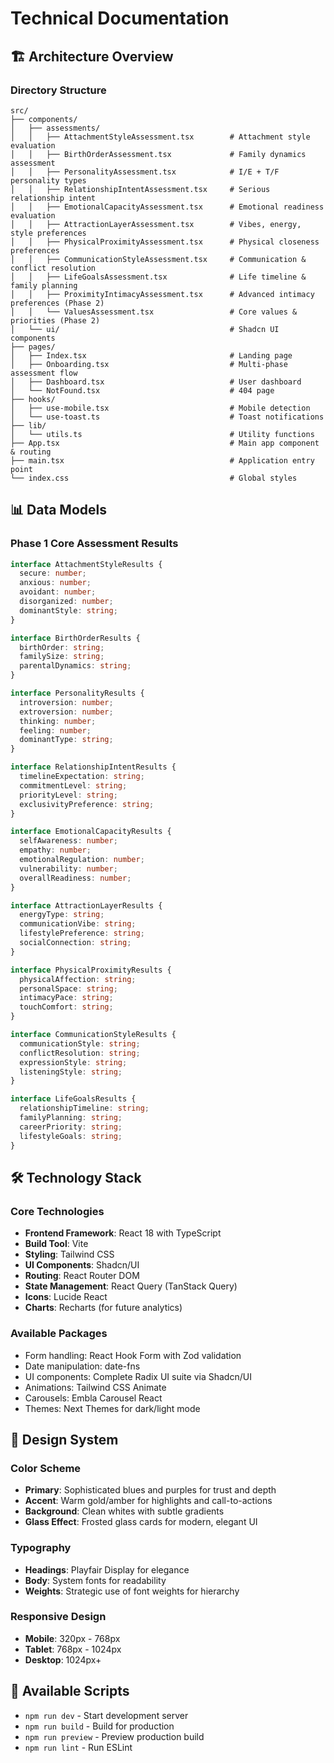
# Technical Documentation

## 🏗️ Architecture Overview

### Directory Structure

```
src/
├── components/
│   ├── assessments/
│   │   ├── AttachmentStyleAssessment.tsx        # Attachment style evaluation
│   │   ├── BirthOrderAssessment.tsx             # Family dynamics assessment  
│   │   ├── PersonalityAssessment.tsx            # I/E + T/F personality types
│   │   ├── RelationshipIntentAssessment.tsx     # Serious relationship intent
│   │   ├── EmotionalCapacityAssessment.tsx      # Emotional readiness evaluation
│   │   ├── AttractionLayerAssessment.tsx        # Vibes, energy, style preferences
│   │   ├── PhysicalProximityAssessment.tsx      # Physical closeness preferences
│   │   ├── CommunicationStyleAssessment.tsx     # Communication & conflict resolution
│   │   ├── LifeGoalsAssessment.tsx              # Life timeline & family planning
│   │   ├── ProximityIntimacyAssessment.tsx      # Advanced intimacy preferences (Phase 2)
│   │   └── ValuesAssessment.tsx                 # Core values & priorities (Phase 2)
│   └── ui/                                      # Shadcn UI components
├── pages/
│   ├── Index.tsx                                # Landing page
│   ├── Onboarding.tsx                           # Multi-phase assessment flow
│   ├── Dashboard.tsx                            # User dashboard
│   └── NotFound.tsx                             # 404 page
├── hooks/
│   ├── use-mobile.tsx                           # Mobile detection
│   └── use-toast.ts                             # Toast notifications
├── lib/
│   └── utils.ts                                 # Utility functions
├── App.tsx                                      # Main app component & routing
├── main.tsx                                     # Application entry point
└── index.css                                    # Global styles
```

## 📊 Data Models

### Phase 1 Core Assessment Results

```typescript
interface AttachmentStyleResults {
  secure: number;
  anxious: number;
  avoidant: number;
  disorganized: number;
  dominantStyle: string;
}

interface BirthOrderResults {
  birthOrder: string;
  familySize: string;
  parentalDynamics: string;
}

interface PersonalityResults {
  introversion: number;
  extroversion: number;
  thinking: number;
  feeling: number;
  dominantType: string;
}

interface RelationshipIntentResults {
  timelineExpectation: string;
  commitmentLevel: string;
  priorityLevel: string;
  exclusivityPreference: string;
}

interface EmotionalCapacityResults {
  selfAwareness: number;
  empathy: number;
  emotionalRegulation: number;
  vulnerability: number;
  overallReadiness: number;
}

interface AttractionLayerResults {
  energyType: string;
  communicationVibe: string;
  lifestylePreference: string;
  socialConnection: string;
}

interface PhysicalProximityResults {
  physicalAffection: string;
  personalSpace: string;
  intimacyPace: string;
  touchComfort: string;
}

interface CommunicationStyleResults {
  communicationStyle: string;
  conflictResolution: string;
  expressionStyle: string;
  listeningStyle: string;
}

interface LifeGoalsResults {
  relationshipTimeline: string;
  familyPlanning: string;
  careerPriority: string;
  lifestyleGoals: string;
}
```

## 🛠️ Technology Stack

### Core Technologies
- **Frontend Framework**: React 18 with TypeScript
- **Build Tool**: Vite
- **Styling**: Tailwind CSS
- **UI Components**: Shadcn/UI
- **Routing**: React Router DOM
- **State Management**: React Query (TanStack Query)
- **Icons**: Lucide React
- **Charts**: Recharts (for future analytics)

### Available Packages
- Form handling: React Hook Form with Zod validation
- Date manipulation: date-fns
- UI components: Complete Radix UI suite via Shadcn/UI
- Animations: Tailwind CSS Animate
- Carousels: Embla Carousel React
- Themes: Next Themes for dark/light mode

## 🎨 Design System

### Color Scheme
- **Primary**: Sophisticated blues and purples for trust and depth
- **Accent**: Warm gold/amber for highlights and call-to-actions
- **Background**: Clean whites with subtle gradients
- **Glass Effect**: Frosted glass cards for modern, elegant UI

### Typography
- **Headings**: Playfair Display for elegance
- **Body**: System fonts for readability
- **Weights**: Strategic use of font weights for hierarchy

### Responsive Design
- **Mobile**: 320px - 768px
- **Tablet**: 768px - 1024px  
- **Desktop**: 1024px+

## 🔧 Available Scripts

- `npm run dev` - Start development server
- `npm run build` - Build for production
- `npm run preview` - Preview production build
- `npm run lint` - Run ESLint
